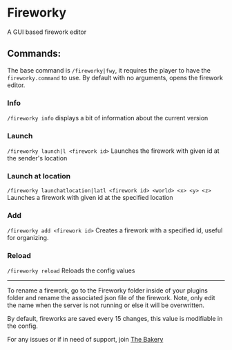 # Fireworky
A GUI based firework editor

## Commands:
The base command is ``/fireworky|fwy``, it requires the player to have the ``fireworky.command`` to use. By default with no arguments, opens the firework editor.


### Info
``/fireworky info`` displays a bit of information about the current version

### Launch
``/fireworky launch|l <firework id>`` Launches the firework with given id at the sender's location

### Launch at location
``/fireworky launchatlocation|latl <firework id> <world> <x> <y> <z>`` Launches a firework with given id at the specified location

### Add
``/fireworky add <firework id>`` Creates a firework with a specified id, useful for organizing.

### Reload
``/fireworky reload`` Reloads the config values

---

To rename a firework, go to the Fireworky folder inside of your plugins folder and rename the associated json file of the firework. Note, only edit the name when the server is not running or else it will be overwritten.

By default, fireworks are saved every 15 changes, this value is modifiable in the config.

For any issues or if in need of support, join [The Bakery](https://discord.gg/mDhaSSEV3m)

